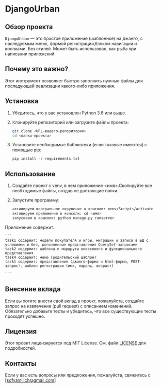 # DjangoUrban

## Обзор проекта

`DjangoUrban` — это простое приложение (шаблонное) на джанго, с наследуемым меню, формой регистрации,блоком навигации и кнопками. Без стилей. Может быть использован, как рыба при написании приложений

## Почему это важно?

Этот инструмент позволяет быстро заполнить нужные файлы для последующей реализации какого-либо приложения.

## Установка

1. Убедитесь, что у вас установлен Python 3.6 или выше.

2. Клонируйте репозиторий или загрузите файлы проекта:

    ```sh
    git clone <URL-вашего-репозитория>
    cd <папка-проекта>
    ```

3. Установите необходимые библиотеки (если таковые имеются) с помощью pip:

    ```sh
    pip install -r requirements.txt
    ```

## Использование

1. Создайте проект с venv, в нем приложение <имя>.Скопируйте все необходимые файлы, создав не достающие папки.

2. Запустите программу:

    ```sh
    активируем виртуальное окружение в консоли: venv/Scripts/activate
    активируем приложение в консоли: cd <имя>
    запускаем в консоли: python manage.py runserver
    ```



Приложение содержит:

    ```
    task1 содержит: модели покупателя и игры, миграции и записи в БД с условиями и без, дополненные представления QuerySet-запросами
    task2 содержит: шаблоны и маршруты классового и функционального представления
    task4 содержит: меню (родительский шаблон)
    task1 содержит: представления (джанго-форма и html-форма, POST-запрос), шаблон регистрации (имя, пароль, возраст)
    
    ```


## Внесение вклада

Если вы хотите внести свой вклад в проект, пожалуйста, создайте запрос на извлечение (pull request) с описанием изменений. Обязательно добавьте тесты и убедитесь, что все существующие тесты проходят успешно.

## Лицензия

Этот проект лицензируется под MIT License. См. файл [LICENSE](LICENSE) для подробностей.

## Контакты

Если у вас есть вопросы или предложения, пожалуйста, свяжитесь с [sofyamilich@gmail.com]

